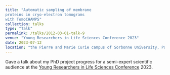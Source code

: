 ```yaml
---
title: "Automatic sampling of membrane
proteins in cryo-electron tomograms
with TomoCHAMPS"
collection: talks
type: "Talk"
permalink: /talks/2012-03-01-talk-9
venue: "Young Researchers in Life Sciences Conference 2023"
date: 2023-07-12
location: "the Pierre and Marie Curie campus of Sorbonne University, Paris, France"
---
```


Gave a talk about my PhD project progress for a semi-expert scientific audience at the [Young Researchers in Life Sciences Conference](http://yrls.fr/) 2023.

